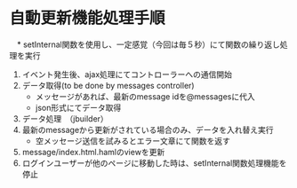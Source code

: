 # 自動更新機能処理手順
　* setInternal関数を使用し、一定感覚（今回は毎５秒）にて関数の繰り返し処理を実行

 1. イベント発生後、ajax処理にてコントローラーへの通信開始
 2. データ取得(to be done by messages controller)
    * メッセージがあれば、最新のmessage idを@messagesに代入  
    * json形式にてデータ取得
 3. データ処理　（jbuilder）
 4. 最新のmessageから更新がされている場合のみ、データを入れ替え実行
    * 空メッセージ送信を試みるとエラー文章にて関数を返す
 5. message/index.html.hamlのviewを更新
 6. ログインユーザーが他のページに移動した時は、setInternal関数処理機能を停止
